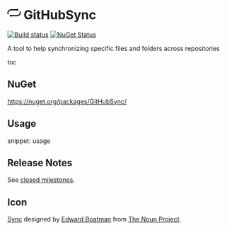 # <img src="/src/icon.png" height="30px"> GitHubSync

[![Build status](https://ci.appveyor.com/api/projects/status/4slgloi1twtolvg0/branch/master?svg=true)](https://ci.appveyor.com/project/SimonCropp/GitHubSync/branch/master) [![NuGet Status](https://img.shields.io/nuget/v/GitHubSync.svg?cacheSeconds=86400)](https://www.nuget.org/packages/GitHubSync/)

A tool to help synchronizing specific files and folders across repositories

toc


## NuGet

https://nuget.org/packages/GitHubSync/


## Usage

snippet: usage


## Release Notes

See [closed milestones](../../milestones?state=closed).


## Icon

[Sync](https://thenounproject.com/term/sync/290/) designed by [Edward Boatman](https://thenounproject.com/edward) from [The Noun Project](https://thenounproject.com).